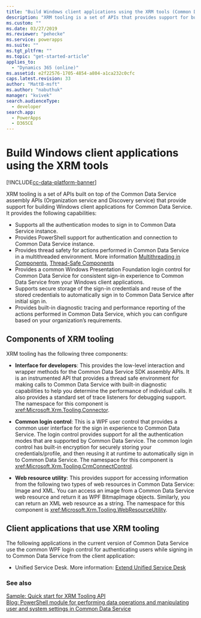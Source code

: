 ```yaml
---
title: "Build Windows client applications using the XRM tools (Common Data Service)| Microsoft Docs"
description: "XRM tooling is a set of APIs that provides support for building Windows client applications for Common Data Service"
ms.custom: ""
ms.date: 03/27/2019
ms.reviewer: "pehecke"
ms.service: powerapps
ms.suite: ""
ms.tgt_pltfrm: ""
ms.topic: "get-started-article"
applies_to: 
  - "Dynamics 365 (online)"
ms.assetid: e2f22576-1705-4854-a804-a1ca232c0cfc
caps.latest.revision: 33
author: "MattB-msft"
ms.author: "nabuthuk"
manager: "kvivek"
search.audienceType: 
  - developer
search.app: 
  - PowerApps
  - D365CE
---
```

# Build Windows client applications using the XRM tools

[!INCLUDE[cc-data-platform-banner](../../../includes/cc-data-platform-banner.md)]

XRM tooling is a set of APIs built on top of the Common Data Service assembly APIs (Organization service and Discovery service) that provide support for building Windows client applications for Common Data Service. It provides the following capabilities:  
  
- Supports all the authentication modes to sign in to Common Data Service instance.  
- Provides PowerShell support for authentication and connection to Common Data Service instance.  
- Provides thread safety for actions performed in Common Data Service in a multithreaded environment. More information [Multithreading in Components](https://msdn.microsoft.com/library/vstudio/3es4b6yy.aspx), [Thread-Safe Components](https://msdn.microsoft.com/library/vstudio/a8544e2s.aspx)  
- Provides a common Windows Presentation Foundation login control for Common Data Service for consistent sign-in experience to Common Data Service from your Windows client applications.  
- Supports secure storage of the sign-in credentials and reuse of the stored credentials to automatically sign in to Common Data Service after initial sign in.  
- Provides built-in diagnostic tracing and performance reporting of the actions performed in Common Data Service, which you can configure based on your organization’s requirements.  

## Components of XRM tooling  

XRM tooling has the following three components:  
  
- **Interface for developers**: This provides the low-level interaction and wrapper methods for the Common Data Service SDK assembly APIs. It is an instrumented API that provides a thread safe environment for making calls to Common Data Service with built-in diagnostic capabilities to help you determine the performance of individual calls. It also provides a standard set of trace listeners for debugging support. The namespace for this component is <xref:Microsoft.Xrm.Tooling.Connector>.  
  
- **Common login control**: This is a WPF user control that provides a common user interface for the sign in experience to Common Data Service. The login control provides support for all the authentication modes that are supported by Common Data Service. The common login control has built-in encryption for securely storing your credentials/profile, and then reusing it at runtime to automatically sign in to Common Data Service. The namespace for this component is <xref:Microsoft.Xrm.Tooling.CrmConnectControl>.  
  
- **Web resource utility**: This provides support for accessing information from the following two types of web resources in Common Data Service: Image and XML. You can access an image from a Common Data Service web resource and return it as WPF BitmapImage objects. Similarly, you can return an XML web resource as a string. The namespace for this component is <xref:Microsoft.Xrm.Tooling.WebResourceUtility>.  
  
## Client applications that use XRM tooling

The following applications in the current version of Common Data Service use the common WPF login control for authenticating users while signing in to Common Data Service from the client application:  
  
- Unified Service Desk. More information: [Extend Unified Service Desk](/dynamics365/customer-engagement/unified-service-desk/extend-unified-service-desk)

<!--Package Deployer tool. More information: [Deploy packages using Package Deployer and Windows PowerShell](../../administrator/deploy-packages-using-package-deployer-windows-powershell.md)-->   

<!--Configuration Migration tool. More information [Manage your configuration data](../../administrator/manage-configuration-data.md)-->  
  
### See also

[Sample: Quick start for XRM Tooling API](sample-quick-start-xrm-tooling-api.md)<br />
[Blog: PowerShell module for performing data operations and manipulating user and system settings in Common Data Service](https://blogs.msdn.com/b/crm/archive/2015/09/25/powershell-module-for-performing-data-operations-and-manipulating-user-and-system-settings-in-crm.aspx)

